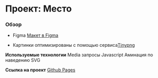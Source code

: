 # Проект: Место

### Обзор

* Figma [Макет в Figma](https://www.figma.com/file/2cn9N9jSkmxD84oJik7xL7/JavaScript.-Sprint-4?node-id=0%3A1)

* Картинки оптимизированы с помощью сервиса[Tinypng](https://tinypng.com/)

**Используемые технологии**
Media запросы
Javascript
Аминация по наведению
SVG

**Ссылка на проект**
[Github Pages](#)
